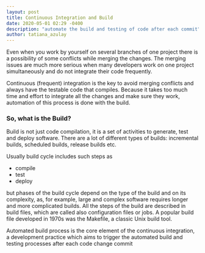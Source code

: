 ```yaml
---
layout: post
title: Continuous Integration and Build 
date: 2020-05-01 02:29 -0400
description: "automate the build and testing of code after each commit"
author: tatiana_azulay
---
```

<p>Even when you work by yourself on several branches of one project there is a possibility of some conflicts while merging the changes. The merging issues are much more serious when many developers work on one project simultaneously and do not integrate their code frequently.</p>
<p>Continuous (frequent) integration is the key to avoid merging conflicts and always have the testable code that compiles. Because it takes too much time and effort to integrate all the changes and make sure they work, automation of this process is done with the build.</p>
<h3>So, what is the Build?</h3>
<p>Build is not just code compilation, it is a set of activities to generate, test and deploy software. There are a lot of different types of builds: incremental builds, scheduled builds, release builds etc.<p>
<p>Usually build cycle includes such steps as </p>
<ul><li>compile</li>
<li>test</li>
<li>deploy</li>
</ul>
<p>but phases of the build cycle depend on the type of the build and on its complexity, as, for example, large and complex software requires longer and more complicated builds. All the steps of the build are described in build files, which are called also configuration files or jobs. A popular build file developed in 1970s was the Makefile, a classic Unix build tool.</p>

<p>Automated build process is the core element of the continuous integration, a development practice which aims to trigger the automated build and testing processes after each code change commit</p>


